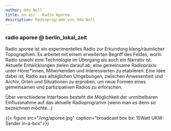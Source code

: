 ```yaml
---
author: Udo Noll
title: on air - Radio Aporee
description: Radioprogramm von Udo Noll
---
```


### radio aporee @ berlin_lokal_zeit

Radio aporee ist ein experimentelles Radio zur Erkundung klang/räumlicher Topographien. Es arbeitet mit einem erweiterten Begriff des Feldes, worin Radio sowohl eine Technologie im Übergang als auch ein Narrativ ist. Aktuelle Entwicklungen zielen darauf ab, eine gemeinsame Radiopraxis unter Hörer*innen, Mitwirkenden und Interessierten zu etablieren. Eine Idee dabei ist, Radio aus alltäglichen Umgebungen, zwischen Anwesenheit und Archiv, Orten und Situationen zu erproben, um neue Formen eines gemeinsamen und partizipativen Radios zu erforschen.

Über verschiedene Interfaces besteht die Möglichkeit der unmittelbaren Einflussnahme auf das aktuelle Radioprogramm (wenn man es denn so bezeichnen möchte...)

{{< figure src="/img/aporee.jpg" caption="broadcast box bx: 15Watt UKW-Sender in-a-box">}}

